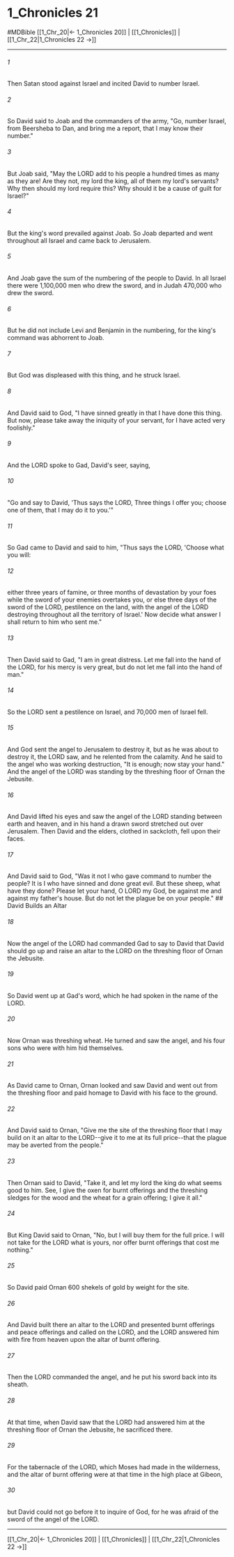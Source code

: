 # 1_Chronicles 21
#MDBible
[[1_Chr_20|← 1_Chronicles 20]] | [[1_Chronicles]] | [[1_Chr_22|1_Chronicles 22 →]]

***

###### 1 

Then Satan stood against Israel and incited David to number Israel. 

###### 2 

So David said to Joab and the commanders of the army, "Go, number Israel, from Beersheba to Dan, and bring me a report, that I may know their number." 

###### 3 

But Joab said, "May the LORD add to his people a hundred times as many as they are! Are they not, my lord the king, all of them my lord's servants? Why then should my lord require this? Why should it be a cause of guilt for Israel?" 

###### 4 

But the king's word prevailed against Joab. So Joab departed and went throughout all Israel and came back to Jerusalem. 

###### 5 

And Joab gave the sum of the numbering of the people to David. In all Israel there were 1,100,000 men who drew the sword, and in Judah 470,000 who drew the sword. 

###### 6 

But he did not include Levi and Benjamin in the numbering, for the king's command was abhorrent to Joab. 

###### 7 

But God was displeased with this thing, and he struck Israel. 

###### 8 

And David said to God, "I have sinned greatly in that I have done this thing. But now, please take away the iniquity of your servant, for I have acted very foolishly." 

###### 9 

And the LORD spoke to Gad, David's seer, saying, 

###### 10 

"Go and say to David, 'Thus says the LORD, Three things I offer you; choose one of them, that I may do it to you.'" 

###### 11 

So Gad came to David and said to him, "Thus says the LORD, 'Choose what you will: 

###### 12 

either three years of famine, or three months of devastation by your foes while the sword of your enemies overtakes you, or else three days of the sword of the LORD, pestilence on the land, with the angel of the LORD destroying throughout all the territory of Israel.' Now decide what answer I shall return to him who sent me." 

###### 13 

Then David said to Gad, "I am in great distress. Let me fall into the hand of the LORD, for his mercy is very great, but do not let me fall into the hand of man." 

###### 14 

So the LORD sent a pestilence on Israel, and 70,000 men of Israel fell. 

###### 15 

And God sent the angel to Jerusalem to destroy it, but as he was about to destroy it, the LORD saw, and he relented from the calamity. And he said to the angel who was working destruction, "It is enough; now stay your hand." And the angel of the LORD was standing by the threshing floor of Ornan the Jebusite. 

###### 16 

And David lifted his eyes and saw the angel of the LORD standing between earth and heaven, and in his hand a drawn sword stretched out over Jerusalem. Then David and the elders, clothed in sackcloth, fell upon their faces. 

###### 17 

And David said to God, "Was it not I who gave command to number the people? It is I who have sinned and done great evil. But these sheep, what have they done? Please let your hand, O LORD my God, be against me and against my father's house. But do not let the plague be on your people." ## David Builds an Altar 

###### 18 

Now the angel of the LORD had commanded Gad to say to David that David should go up and raise an altar to the LORD on the threshing floor of Ornan the Jebusite. 

###### 19 

So David went up at Gad's word, which he had spoken in the name of the LORD. 

###### 20 

Now Ornan was threshing wheat. He turned and saw the angel, and his four sons who were with him hid themselves. 

###### 21 

As David came to Ornan, Ornan looked and saw David and went out from the threshing floor and paid homage to David with his face to the ground. 

###### 22 

And David said to Ornan, "Give me the site of the threshing floor that I may build on it an altar to the LORD--give it to me at its full price--that the plague may be averted from the people." 

###### 23 

Then Ornan said to David, "Take it, and let my lord the king do what seems good to him. See, I give the oxen for burnt offerings and the threshing sledges for the wood and the wheat for a grain offering; I give it all." 

###### 24 

But King David said to Ornan, "No, but I will buy them for the full price. I will not take for the LORD what is yours, nor offer burnt offerings that cost me nothing." 

###### 25 

So David paid Ornan 600 shekels of gold by weight for the site. 

###### 26 

And David built there an altar to the LORD and presented burnt offerings and peace offerings and called on the LORD, and the LORD answered him with fire from heaven upon the altar of burnt offering. 

###### 27 

Then the LORD commanded the angel, and he put his sword back into its sheath. 

###### 28 

At that time, when David saw that the LORD had answered him at the threshing floor of Ornan the Jebusite, he sacrificed there. 

###### 29 

For the tabernacle of the LORD, which Moses had made in the wilderness, and the altar of burnt offering were at that time in the high place at Gibeon, 

###### 30 

but David could not go before it to inquire of God, for he was afraid of the sword of the angel of the LORD. 

***

[[1_Chr_20|← 1_Chronicles 20]] | [[1_Chronicles]] | [[1_Chr_22|1_Chronicles 22 →]]
